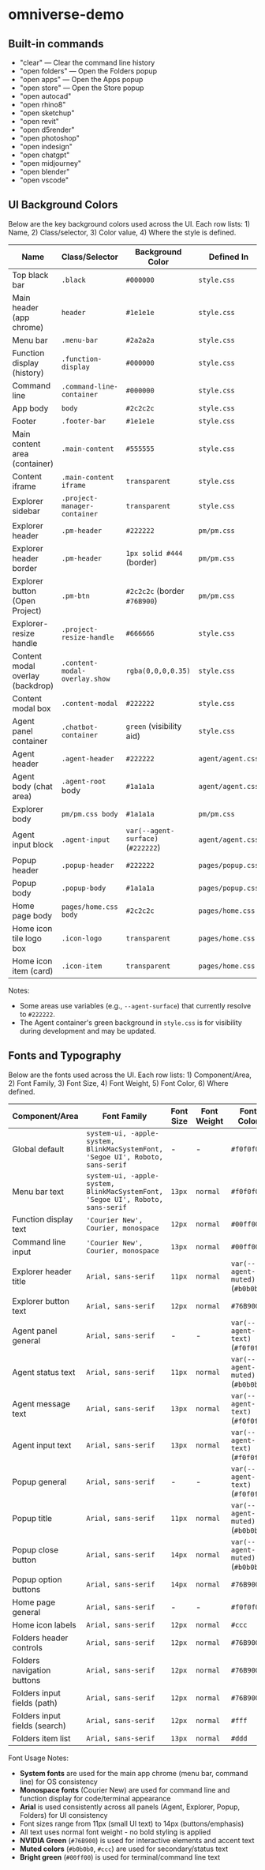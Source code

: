 # omniverse-demo

## Built-in commands

- "clear" — Clear the command line history
- "open folders" — Open the Folders popup
- "open apps" — Open the Apps popup
- "open store" — Open the Store popup
- "open autocad"
- "open rhino8"
- "open sketchup"
- "open revit"
- "open d5render"
- "open photoshop"
- "open indesign" 
- "open chatgpt" 
- "open midjourney" 
- "open blender" 
- "open vscode" 

## UI Background Colors

Below are the key background colors used across the UI. Each row lists: 1) Name, 2) Class/selector, 3) Color value, 4) Where the style is defined.

| Name | Class/Selector | Background Color | Defined In |
|------|-----------------|------------------|------------|
| Top black bar | `.black` | `#000000` | `style.css` |
| Main header (app chrome) | `header` | `#1e1e1e` | `style.css` |
| Menu bar | `.menu-bar` | `#2a2a2a` | `style.css` |
| Function display (history) | `.function-display` | `#000000` | `style.css` |
| Command line | `.command-line-container` | `#000000` | `style.css` |
| App body | `body` | `#2c2c2c` | `style.css` |
| Footer | `.footer-bar` | `#1e1e1e` | `style.css` |
| Main content area (container) | `.main-content` | `#555555` | `style.css` |
| Content iframe | `.main-content iframe` | `transparent` | `style.css` |
| Explorer sidebar | `.project-manager-container` | `transparent` | `style.css` |
| Explorer header | `.pm-header` | `#222222` | `pm/pm.css` |
| Explorer header border | `.pm-header` | `1px solid #444` (border) | `pm/pm.css` |
| Explorer button (Open Project) | `.pm-btn` | `#2c2c2c` (border `#76B900`) | `pm/pm.css` |
| Explorer-resize handle | `.project-resize-handle` | `#666666` | `style.css` |
| Content modal overlay (backdrop) | `.content-modal-overlay.show` | `rgba(0,0,0,0.35)` | `style.css` |
| Content modal box | `.content-modal` | `#222222` | `style.css` |
| Agent panel container | `.chatbot-container` | `green` (visibility aid) | `style.css` |
| Agent header | `.agent-header` | `#222222` | `agent/agent.css` |
| Agent body (chat area) | `.agent-root` body | `#1a1a1a` | `agent/agent.css` |
| Explorer body | `pm/pm.css body` | `#1a1a1a` | `pm/pm.css` |
| Agent input block | `.agent-input` | `var(--agent-surface)` (`#222222`) | `agent/agent.css` |
| Popup header | `.popup-header` | `#222222` | `pages/popup.css` |
| Popup body | `.popup-body` | `#1a1a1a` | `pages/popup.css` |
| Home page body | `pages/home.css body` | `#2c2c2c` | `pages/home.css` |
| Home icon tile logo box | `.icon-logo` | `transparent` | `pages/home.css` |
| Home icon item (card) | `.icon-item` | `transparent` | `pages/home.css` |

Notes:
- Some areas use variables (e.g., `--agent-surface`) that currently resolve to `#222222`.
- The Agent container's green background in `style.css` is for visibility during development and may be updated.

## Fonts and Typography

Below are the fonts used across the UI. Each row lists: 1) Component/Area, 2) Font Family, 3) Font Size, 4) Font Weight, 5) Font Color, 6) Where defined.

| Component/Area | Font Family | Font Size | Font Weight | Font Color | Defined In |
|----------------|-------------|-----------|-------------|------------|------------|
| Global default | `system-ui, -apple-system, BlinkMacSystemFont, 'Segoe UI', Roboto, sans-serif` | - | - | `#f0f0f0` | `style.css` body |
| Menu bar text | `system-ui, -apple-system, BlinkMacSystemFont, 'Segoe UI', Roboto, sans-serif` | `13px` | `normal` | `#f0f0f0` | `style.css` |
| Function display text | `'Courier New', Courier, monospace` | `12px` | `normal` | `#00ff00` | `style.css` |
| Command line input | `'Courier New', Courier, monospace` | `13px` | `normal` | `#00ff00` | `style.css` |
| Explorer header title | `Arial, sans-serif` | `11px` | `normal` | `var(--agent-muted)` (`#b0b0b0`) | `pm/pm.css` |
| Explorer button text | `Arial, sans-serif` | `12px` | `normal` | `#76B900` | `pm/pm.css` |
| Agent panel general | `Arial, sans-serif` | - | - | `var(--agent-text)` (`#f0f0f0`) | `agent/agent.css` |
| Agent status text | `Arial, sans-serif` | `11px` | `normal` | `var(--agent-muted)` (`#b0b0b0`) | `agent/agent.css` |
| Agent message text | `Arial, sans-serif` | `13px` | `normal` | `var(--agent-text)` (`#f0f0f0`) | `agent/agent.css` |
| Agent input text | `Arial, sans-serif` | `13px` | `normal` | `var(--agent-text)` (`#f0f0f0`) | `agent/agent.css` |
| Popup general | `Arial, sans-serif` | - | - | `var(--agent-text)` (`#f0f0f0`) | `pages/popup.css` |
| Popup title | `Arial, sans-serif` | `11px` | `normal` | `var(--agent-muted)` (`#b0b0b0`) | `pages/popup.css` |
| Popup close button | `Arial, sans-serif` | `14px` | `normal` | `var(--agent-muted)` (`#b0b0b0`) | `pages/popup.css` |
| Popup option buttons | `Arial, sans-serif` | `14px` | `normal` | `#76B900` | `pages/popup.css` |
| Home page general | `Arial, sans-serif` | - | - | `#f0f0f0` | `pages/home.css` |
| Home icon labels | `Arial, sans-serif` | `12px` | `normal` | `#ccc` | `pages/home.css` |
| Folders header controls | `Arial, sans-serif` | `12px` | `normal` | `#76B900` | `folders/folders.css` |
| Folders navigation buttons | `Arial, sans-serif` | `12px` | `normal` | `#76B900` | `folders/folders.css` |
| Folders input fields (path) | `Arial, sans-serif` | `12px` | `normal` | `#76B900` | `folders/folders.css` |
| Folders input fields (search) | `Arial, sans-serif` | `12px` | `normal` | `#fff` | `folders/folders.css` |
| Folders item list | `Arial, sans-serif` | `13px` | `normal` | `#ddd` | `folders/folders.css` |

Font Usage Notes:
- **System fonts** are used for the main app chrome (menu bar, command line) for OS consistency
- **Monospace fonts** (Courier New) are used for command line and function display for code/terminal appearance
- **Arial** is used consistently across all panels (Agent, Explorer, Popup, Folders) for UI consistency
- Font sizes range from 11px (small UI text) to 14px (buttons/emphasis)
- All text uses normal font weight - no bold styling is applied
- **NVIDIA Green** (`#76B900`) is used for interactive elements and accent text
- **Muted colors** (`#b0b0b0`, `#ccc`) are used for secondary/status text
- **Bright green** (`#00ff00`) is used for terminal/command line text